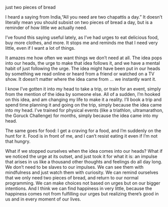 just two pieces of bread

I heard a saying from India,“All you need are two chapattis a day.” It doesn’t
literally mean you should subsist on two pieces of bread a day, but is a
reminder of how little we actually need.

I’ve found this saying useful lately, as I’ve had urges to eat delicious food,
buy more clothes, and more. It stops me and reminds me that I need very little,
even if I want a lot of things.

It amazes me how often we want things we don’t need at all. The idea pops into
our heads, the urge to make that idea follows it, and we have a mental habit of
just following the urge. The idea might have been put in our heads by something
we read online or heard from a friend or watched on a TV show. It doesn’t
matter where the idea came from … we instantly want it.

I know I’ve gotten it into my head to take a trip, or train for an event,
simply from the mention of the idea by someone else. All of a sudden, I’m
hooked on this idea, and am changing my life to make it a reality. I’ll book a
trip and spend time planning it and going on the trip, simply because the idea
came into my head. I’ve trained for physical events (like a triathlon,
ultramarathon, the Goruck Challenge) for months, simply because the idea came
into my head.

The same goes for food: I get a craving for a food, and I’m suddenly on the
hunt for it. Food is in front of me, and I can’t resist eating it even if I’m
not that hungry.

What if we stopped ourselves when the idea comes into our heads? What if we
noticed the urge at its outset, and just took it for what it is: an impulse
that arises in us like a thousand other thoughts and feelings do all day long.
We don’t need to be slaves to our impulses. We can see them with mindfulness
and just watch them with curiosity. We can remind ourselves that we only need
two pieces of bread, and return to our normal programming. We can make choices
not based on urges but on our bigger intentions. And I think we can find
happiness in very little, because the happiness comes not from fulfilling our
urges but realizing there’s good in us and in every moment of our lives.
